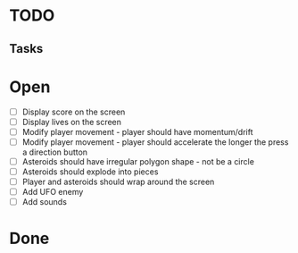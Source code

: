 # TODO

## Tasks

# Open
- [ ] Display score on the screen
- [ ] Display lives on the screen
- [ ] Modify player movement - player should have momentum/drift
- [ ] Modify player movement - player should accelerate the longer the press a direction button
- [ ] Asteroids should have irregular polygon shape - not be a circle
- [ ] Asteroids should explode into pieces
- [ ] Player and asteroids should wrap around the screen
- [ ] Add UFO enemy
- [ ] Add sounds

# Done

